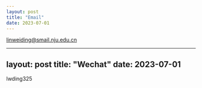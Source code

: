 ```yaml
---
layout: post
title: "Email"
date: 2023-07-01 
---
```


linweiding@smail.nju.edu.cn

---
layout: post
title: "Wechat"
date: 2023-07-01 
---

lwding325
